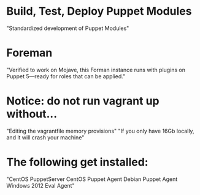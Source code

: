 # Build, Test, Deploy Puppet Modules
"Standardized development of Puppet Modules"

# Foreman
"Verified to work on Mojave, this Forman instance runs with plugins on Puppet 5—ready for roles that can be applied."

# Notice: do not run vagrant up without...
"Editing the vagrantfile memory provisions"
"If you only have 16Gb locally, and it will crash your machine"

# The following get installed:
"CentOS PuppetServer
CentOS Puppet Agent
Debian Puppet Agent
Windows 2012 Eval Agent"
